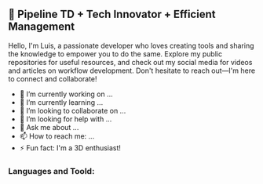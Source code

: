 ## 👋 Pipeline TD + Tech Innovator + Efficient Management
Hello, I'm Luis, a passionate developer who loves creating tools and sharing the knowledge to empower you to do the same. Explore my public repositories for useful resources, and check out my social media for videos and articles on workflow development. Don't hesitate to reach out—I'm here to connect and collaborate!


- 🔭 I’m currently working on ...
- 🌱 I’m currently learning ...
- 👯 I’m looking to collaborate on ...
- 🤔 I’m looking for help with ...
- 💬 Ask me about ...
- 📫 How to reach me: ...
- ⚡ Fun fact: I'm a 3D enthusiast!

### Languages and Toold:
